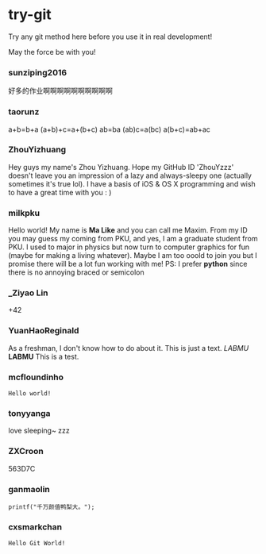 try-git
=======

Try any git method here before you use it in real development!

May the force be with you!

### sunziping2016
好多的作业啊啊啊啊啊啊啊啊啊啊

### taorunz
a+b=b+a
(a+b)+c=a+(b+c)
ab=ba
(ab)c=a(bc)
a(b+c)=ab+ac

### ZhouYizhuang
Hey guys my name's Zhou Yizhuang. Hope my GitHub ID 'ZhouYzzz' doesn't leave you an impression of a lazy and always-sleepy one (actually sometimes it's true lol). I have a basis of iOS & OS X programming and wish to have a great time with you : ) 

### milkpku
Hello world! My name is **Ma Like** and you can call me Maxim. From my ID you may guess my coming from PKU, and yes, I am a graduate student from PKU. I used to major in physics but now turn to computer graphics for fun (maybe for making a living whatever). Maybe I am too ooold to join you but I promise there will be a lot fun working with me! PS: I prefer **python** since there is no annoying braced or semicolon

### _Ziyao Lin
+42

### YuanHaoReginald
As a freshman, I don't know how to do about it. This is just a text.
*LABMU* **LABMU**
This is a test.

### mcfloundinho
`Hello world!`

### tonyyanga
love sleeping~
zzz

### ZXCroon
563D7C

### ganmaolin

    printf("千万颜值鸭梨大。");

### cxsmarkchan
`Hello Git World!`
